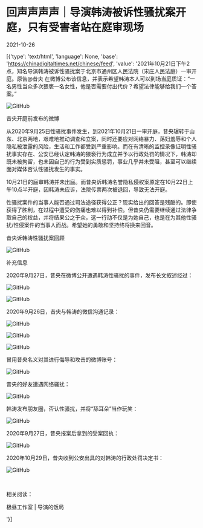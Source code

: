 # 回声声声声｜导演韩涛被诉性骚扰案开庭，只有受害者站在庭审现场

2021-10-26

[{'type': 'text/html', 'language': None, 'base': 'https://chinadigitaltimes.net/chinese/feed', 'value': '2021年10月21日下午2点，知名导演韩涛被诉性骚扰案于北京市通州区人民法院（宋庄人民法庭）一审开庭。原告@昔央 在微博公布该信息，并表示希望韩涛本人可以到场当庭质证：“一名男性当众多次猥亵一名女性，他是否需要付出代价？希望法律能够给我们一个答案。”

![GitHub](https://keep.cdt.media/assets/images/9/4/94905f86/07e56e10.jpeg)

昔央开庭前发布的微博

从2020年9月25日性骚扰事件发生，到2021年10月21日一审开庭，昔央辗转于山东、北京两地，艰难地推动调查和立案，同时还要应对网络暴力、荡妇羞辱和个人隐私被泄露的风险，生活和工作都受到严重影响。而在有清晰的监控录像证明性骚扰事实存在、公安已经认定韩涛的猥亵行为成立并予以行政处罚的情况下，韩涛却既未被拘留，也未因自己的行为受到实质惩罚，事业几乎并未受阻，甚至可以继续面对媒体否认性骚扰发生的事实。

10月21日的庭审韩涛并未出庭。而昔央诉韩涛名誉隐私侵权案原定在10月22日上午10点半开庭，因韩涛未应诉，法院传票两次被退回，导致无法开庭。

性骚扰案件的当事人能否通过司法途径获得公正？现实给出的回答是残酷的。即使获得了胜利，在过程中遭受的伤痛也难以得到补偿。但昔央仍需要继续通过法律争取自己的权益，并将结果公之于众，这一行动不仅是为她自己，也是在为其他性骚扰/性侵案件的当事人而战。希望她的勇敢和坚持终将换来回音。

昔央诉韩涛性骚扰案回顾

![GitHub](https://keep.cdt.media/assets/images/9/4/94905f86/b8645cb5.jpeg)

补充信息

2020年9月27日，昔央在微博公开遭遇韩涛性骚扰的事件，发布长文叙述经过：

![GitHub](https://keep.cdt.media/assets/images/9/4/94905f86/3bb9c931.jpeg)

![GitHub](https://keep.cdt.media/assets/images/9/4/94905f86/da98bd04.jpeg)

2020年9月26日，昔央与韩涛的微信沟通记录：

![GitHub](https://keep.cdt.media/assets/images/9/4/94905f86/2616d9a9.jpeg)

![GitHub](https://keep.cdt.media/assets/images/9/4/94905f86/268de325.jpeg)

![GitHub](https://keep.cdt.media/assets/images/9/4/94905f86/edb18a46.jpeg)

冒用昔央名义对其进行侮辱和攻击的微博账号：

![GitHub](https://keep.cdt.media/assets/images/9/4/94905f86/d9d65b02.jpeg)

昔央的好友遭遇网络骚扰：

![GitHub](https://keep.cdt.media/assets/images/9/4/94905f86/e9fb12fa.jpeg)

韩涛发布朋友圈，否认性骚扰，并将“舔耳朵”当作玩笑：

![GitHub](https://keep.cdt.media/assets/images/9/4/94905f86/fddeec16.jpeg)

2020年9月27日，昔央报案后拿到的受案回执：

![GitHub](https://keep.cdt.media/assets/images/9/4/94905f86/7124194d.jpeg)

2020年10月29日，昔央收到公安出具的对韩涛的行政处罚决定书：

![GitHub](https://keep.cdt.media/assets/images/9/4/94905f86/cd18156d.jpeg)

&emsp;

相关阅读：



极昼工作室 | 导演的饭局

'}]